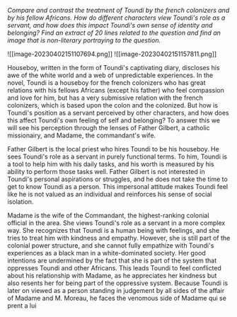 *Compare and contrast the treatment of Toundi by the french colonizers and by his fellow Africans. How do different characters view Toundi's role as a servant, and how does this impact Toundi's own sense of identity and belonging?
Find an extract of 20 lines related to the question and find an image that is non-literary portraying to the question.*

![[image-20230402151107694.png]]
![[image-20230402151157811.png]]

Houseboy, written in the form of Toundi's captivating diary, discloses his awe of the white world and a web of unpredictable experiences. In the novel, Toundi is a houseboy for the french colonizers who has great relations with his fellows Africans (except his father) who feel compassion and love for him, but has a very submissive relation with the french colonizers, which is based  upon the colon and the colonized. But how is Toundi's position as a servant perceived by other characters, and how does this affect Toundi's own feeling of self and belonging? To answer this we will see his perception through the lenses of Father Gilbert, a catholic missionairy, and Madame, the commandant's wife.

Father Gilbert is the local priest who hires Toundi to be his houseboy. He sees Toundi's role as a servant in purely functional terms. To him, Toundi is a tool to help him with his daily tasks, and his worth is measured by his ability to perform those tasks well. Father Gilbert is not interested in Toundi's personal aspirations or struggles, and he does not take the time to get to know Toundi as a person. This impersonal attitude makes Toundi feel like he is not valued as an individual and reinforces his sense of social isolation.

Madame is the wife of the Commandant, the highest-ranking colonial official in the area. She views Toundi's role as a servant in a more complex way. She recognizes that Toundi is a human being with feelings, and she tries to treat him with kindness and empathy. However, she is still part of the colonial power structure, and she cannot fully empathize with Toundi's experiences as a black man in a white-dominated society. Her good intentions are undermined by the fact that she is part of the system that oppresses Toundi and other Africans. This leads Toundi to feel conflicted about his relationship with Madame, as he appreciates her kindness but also resents her for being part of the oppressive system. Because Toundi is later on viewed as a person standing in judgement by all sides of the affair of Madame and M. Moreau, he faces the venomous side of Madame qui se prent a lui